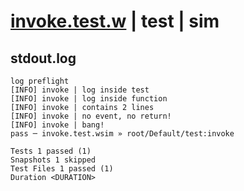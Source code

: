 # [invoke.test.w](../../../../../../tests/sdk_tests/function/invoke.test.w) | test | sim

## stdout.log
```log
log preflight
[INFO] invoke | log inside test
[INFO] invoke | log inside function
[INFO] invoke | contains 2 lines
[INFO] invoke | no event, no return!
[INFO] invoke | bang!
pass ─ invoke.test.wsim » root/Default/test:invoke

Tests 1 passed (1)
Snapshots 1 skipped
Test Files 1 passed (1)
Duration <DURATION>
```

